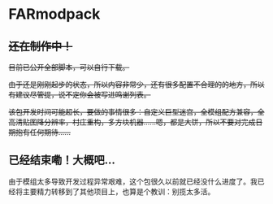 # FARmodpack    
## ~~还在制作中！~~           
~~目前已公开全部脚本，可以自行下载。~~       

~~由于还是刚刚起步的状态，所以内容非常少，还有很多配置不合理的的地方，所以有建议尽管提，说不定你会被写进鸣谢列表。~~

~~该包开发时间可能超长，要做的事情很多：自定义巨型迷宫，全模组配方兼容，全高清贴图降分辨率，村庄重构，多方块机器......嗯，都是大饼，所以不要对完成日期抱有任何期待......~~

## 已经结束嘞！大概吧...
由于模组太多导致开发过程异常艰难，这个包很久以前就已经没什么进度了。我已经将主要精力转移到了其他项目上，也算是个教训：别揽太多活。
